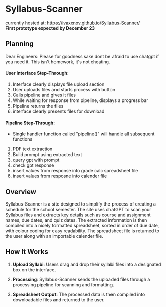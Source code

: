 # Syllabus-Scanner
currently hosted at: https://ivaxxnov.github.io/Syllabus-Scanner/  
**First prototype expected by December 23**

## Planning
Dear Engineers: Please for goodness sake dont be afraid to use chatgpt if you need it. This isn't homework, it's not cheating.

#### User Interface Step-Through:
1. Interface clearly displays file upload section
2. User uploads files and starts process with button
3. Calls pipeline and gives it files
4. While waiting for response from pipeline, displays a progress bar
5. Pipeline returns the files
7. interface clearly presents files for download

#### Pipeline Step-Through:
- Single handler function called "pipeline()" will handle all subsequent functions 
1. PDF text extraction
2. Build prompt using extracted text
3. query gpt with prompt
4. check gpt response
5. insert values from response into grade calc spreadsheet file
6. insert values from resposne into calender file


## Overview

Syllabus-Scanner is a site designed to simplify the process of creating a schedule for the school semester. The site uses chatGPT to scan your Syllabus files and extracts key details such as course and assignment names, due dates, and quiz dates. The extracted information is then compiled into a nicely formatted spreadsheet, sorted in order of due date, with colour coding for easy readability. The spreadsheet file is returned to the user along with an importable calender file.

## How It Works

1. **Upload Syllabi**: Users drag and drop their syllabi files into a designated box on the interface.

2. **Processing**: Syllabus-Scanner sends the uploaded files through a processing pipeline for scanning and formatting.

3. **Spreadsheet Output**: The processed data is then compiled into downloadable files and returned to the user.
